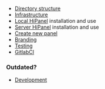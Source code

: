 
- [Directory structure]
- [Infrastructure]
- [Local HiPanel] installation and use
- [Server HiPanel] installation and use
- [Create new panel]
- [Branding]
- [Testing]
- [GitlabCI]

### Outdated?

- [Development]

[Directory structure]:  DirectoryStructure.md
[Infrastructure]:       Infrastructure.md
[Local HiPanel]:        LocalHipanel.md
[Server HiPanel]:       ServerHipanel.md
[Create new panel]:     CreateNewPanel.md
[Branding]:             Branding.md
[GitlabCI]:             GitlabCI.md

[Development]:          Development.md
[Testing]:              Testing.md
